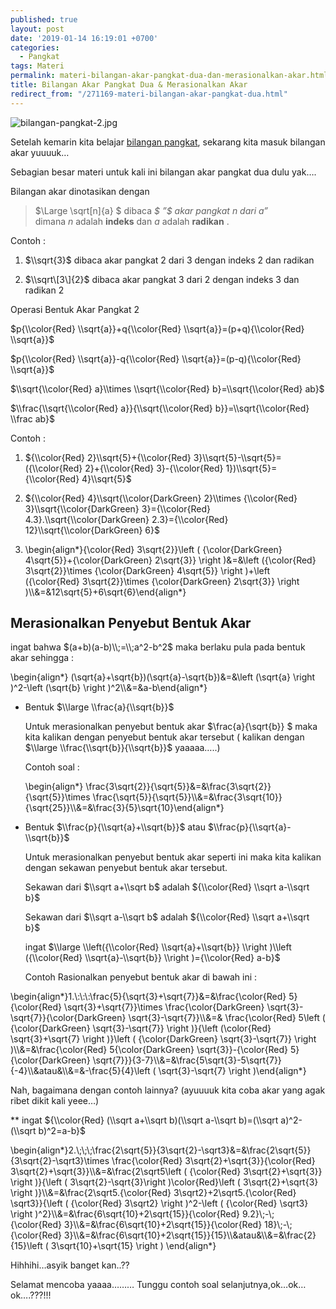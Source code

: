 ```yaml
---
published: true
layout: post
date: '2019-01-14 16:19:01 +0700'
categories:
  - Pangkat
tags: Materi
permalink: materi-bilangan-akar-pangkat-dua-dan-merasionalkan-akar.html
title: Bilangan Akar Pangkat Dua & Merasionalkan Akar
redirect_from: "/271169-materi-bilangan-akar-pangkat-dua.html"
---
```

![bilangan-pangkat-2.jpg]({{site.baseurl}}/media/bilangan-pangkat-2.jpg)


Setelah kemarin kita belajar [bilangan pangkat]({{site.baseurl}}/materi-bilangan-pangkat.html), sekarang kita masuk bilangan akar yuuuuk…

Sebagian besar materi untuk kali ini bilangan akar pangkat dua dulu yak….

Bilangan akar dinotasikan dengan

> $\\Large \\sqrt\[n\]{a} $ dibaca _$ ”$ akar pangkat $n$ dari $a ”$_  
> dimana $n$ adalah **indeks** dan $a$ adalah **radikan** .

Contoh :

1.  $\\sqrt{3}$ dibaca akar pangkat 2 dari 3 dengan indeks 2 dan radikan
    
2.  $\\sqrt\[3\]{2}$ dibaca akar pangkat 3 dari 2 dengan indeks 3 dan radikan 2
    

Operasi Bentuk Akar Pangkat 2

$p{\\color{Red} \\sqrt{a}}+q{\\color{Red} \\sqrt{a}}=(p+q){\\color{Red} \\sqrt{a}}$

$p{\\color{Red} \\sqrt{a}}-q{\\color{Red} \\sqrt{a}}=(p-q){\\color{Red} \\sqrt{a}}$

$\\sqrt{\\color{Red} a}\\times \\sqrt{\\color{Red} b}=\\sqrt{\\color{Red} ab}$

$\\frac{\\sqrt{\\color{Red} a}}{\\sqrt{\\color{Red} b}}=\\sqrt{\\color{Red} \\frac ab}$

Contoh :

1.  ${\\color{Red} 2}\\sqrt{5}+{\\color{Red} 3}\\sqrt{5}-\\sqrt{5}=({\\color{Red} 2}+{\\color{Red} 3}-{\\color{Red} 1})\\sqrt{5}={\\color{Red} 4}\\sqrt{5}$
    
2.  ${\\color{Red} 4}\\sqrt{\\color{DarkGreen} 2}\\times {\\color{Red} 3}\\sqrt{\\color{DarkGreen} 3}={\\color{Red} 4.3}.\\sqrt{\\color{DarkGreen} 2.3}={\\color{Red} 12}\\sqrt{\\color{DarkGreen} 6}$
    
3.  \\begin{align\*}{\\color{Red} 3\\sqrt{2}}\\left ( {\\color{DarkGreen} 4\\sqrt{5}}+{\\color{DarkGreen} 2\\sqrt{3}} \\right )&=&\\left ({\\color{Red} 3\\sqrt{2}}\\times {\\color{DarkGreen} 4\\sqrt{5}} \\right )+\\left ({\\color{Red} 3\\sqrt{2}}\\times {\\color{DarkGreen} 2\\sqrt{3}} \\right )\\\\&=&12\\sqrt{5}+6\\sqrt{6}\\end{align\*}
    

Merasionalkan Penyebut Bentuk Akar
----------------------------------

ingat bahwa $(a+b)(a-b)\\;=\\;a^2-b^2$ maka berlaku pula pada bentuk akar sehingga :

\\begin{align\*} (\\sqrt{a}+\\sqrt{b})(\\sqrt{a}-\\sqrt{b})&=&\\left (\\sqrt{a} \\right )^2-\\left (\\sqrt{b} \\right )^2\\\\&=&a-b\\end{align\*}

*   Bentuk $\\large \\frac{a}{\\sqrt{b}}$
    
    Untuk merasionalkan penyebut bentuk akar $\\frac{a}{\\sqrt{b}} $ maka kita kalikan dengan penyebut bentuk akar tersebut ( kalikan dengan $\\large \\frac{\\sqrt{b}}{\\sqrt{b}}$ yaaaaa…..)
    
    Contoh soal :
    
    \\begin{align\*} \\frac{3\\sqrt{2}}{\\sqrt{5}}&=&\\frac{3\\sqrt{2}}{\\sqrt{5}}\\times \\frac{\\sqrt{5}}{\\sqrt{5}}\\\\&=&\\frac{3\\sqrt{10}}{\\sqrt{25}}\\\\&=&\\frac{3}{5}\\sqrt{10}\\end{align\*}
    
*   Bentuk $\\frac{p}{\\sqrt{a}+\\sqrt{b}}$ atau $\\frac{p}{\\sqrt{a}-\\sqrt{b}}$
    
    Untuk merasionalkan penyebut bentuk akar seperti ini maka kita kalikan dengan sekawan penyebut bentuk akar tersebut.
    
    Sekawan dari $\\sqrt a+\\sqrt b$ adalah ${\\color{Red} \\sqrt a-\\sqrt b}$
    
    Sekawan dari $\\sqrt a-\\sqrt b$ adalah ${\\color{Red} \\sqrt a+\\sqrt b}$
    
    ingat $\\large \\left({\\color{Red} \\sqrt{a}+\\sqrt{b}} \\right )\\left ({\\color{Red} \\sqrt{a}-\\sqrt{b}} \\right )={\\color{Red} a-b}$
    
    Contoh Rasionalkan penyebut bentuk akar di bawah ini :
    
    
    
   \\begin{align\*}1.\\:\\:\\:\\frac{5}{\\sqrt{3}+\\sqrt{7}}&=&\\frac{\\color{Red} 5}{\\color{Red} \\sqrt{3}+\\sqrt{7}}\\times \\frac{\\color{DarkGreen} \\sqrt{3}-\\sqrt{7}}{\\color{DarkGreen} \\sqrt{3}-\\sqrt{7}}\\\\&=& \\frac{\\color{Red} 5\\left ( {\\color{DarkGreen} \\sqrt{3}-\\sqrt{7}} \\right )}{\\left (\\color{Red} \\sqrt{3}+\\sqrt{7} \\right )}\\left ( {\\color{DarkGreen} \\sqrt{3}-\\sqrt{7}} \\right )\\\\&=&\\frac{\\color{Red} 5{\\color{DarkGreen} \\sqrt{3}}-{\\color{Red} 5}{\\color{DarkGreen} \\sqrt{7}}}{3-7}\\\\&=&\\frac{5\\sqrt{3}-5\\sqrt{7}}{-4}\\\\&atau&\\\\&=&-\\frac{5}{4}\\left ( \\sqrt{3}-\\sqrt{7} \\right )\\end{align\*}

    
   Nah, bagaimana dengan contoh lainnya? (ayuuuuk kita coba akar yang agak ribet dikit kali yeee…)
    
   \*\* ingat ${\\color{Red} (\\sqrt a+\\sqrt b)(\\sqrt a-\\sqrt b)=(\\sqrt a)^2-(\\sqrt b)^2=a-b}$
    
   \\begin{align\*}2.\\;\\;\\;\\frac{2\\sqrt{5}}{3\\sqrt{2}-\\sqrt3}&=&\\frac{2\\sqrt{5}}{3\\sqrt{2}-\\sqrt3}\\times \\frac{\\color{Red} 3\\sqrt{2}+\\sqrt{3}}{\\color{Red} 3\\sqrt{2}+\\sqrt{3}}\\\\&=&\\frac{2\\sqrt5\\left ( {\\color{Red} 3\\sqrt{2}+\\sqrt{3}} \\right )}{\\left ( 3\\sqrt{2}-\\sqrt{3}\\right )\\color{Red}\\left ( 3\\sqrt{2}+\\sqrt{3} \\right )}\\\\&=&\\frac{2\\sqrt5.{\\color{Red} 3\\sqrt2}+2\\sqrt5.{\\color{Red} \\sqrt3}}{\\left ( {\\color{Red} 3\\sqrt2} \\right )^2-\\left ( {\\color{Red} \\sqrt3} \\right )^2}\\\\&=&\\frac{6\\sqrt{10}+2\\sqrt{15}}{\\color{Red} 9.2}\\;-\\;{\\color{Red} 3}\\\\&=&\\frac{6\\sqrt{10}+2\\sqrt{15}}{\\color{Red} 18}\\;-\\;{\\color{Red} 3}\\\\&=&\\frac{6\\sqrt{10}+2\\sqrt{15}}{15}\\\\&atau&\\\\&=&\\frac{2}{15}\\left ( 3\\sqrt{10}+\\sqrt{15} \\right ) \\end{align\*}
    

Hihhihi…asyik banget kan..??

Selamat mencoba yaaaa……… Tunggu contoh soal selanjutnya,ok…ok…ok….???!!!
